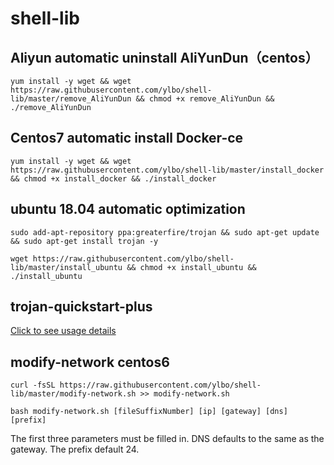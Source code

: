 # shell-lib

##  Aliyun automatic uninstall AliYunDun（centos）
```
yum install -y wget && wget https://raw.githubusercontent.com/ylbo/shell-lib/master/remove_AliYunDun && chmod +x remove_AliYunDun && ./remove_AliYunDun
```
## Centos7 automatic install Docker-ce
```
yum install -y wget && wget https://raw.githubusercontent.com/ylbo/shell-lib/master/install_docker && chmod +x install_docker && ./install_docker
```
## ubuntu 18.04 automatic optimization
```
sudo add-apt-repository ppa:greaterfire/trojan && sudo apt-get update && sudo apt-get install trojan -y

wget https://raw.githubusercontent.com/ylbo/shell-lib/master/install_ubuntu && chmod +x install_ubuntu && ./install_ubuntu
```
## trojan-quickstart-plus

[Click to see usage details](https://github.com/ylbo/shell-lib/blob/master/trojan-quickstart-plus.md)

## modify-network centos6
```
curl -fsSL https://raw.githubusercontent.com/ylbo/shell-lib/master/modify-network.sh >> modify-network.sh

bash modify-network.sh [fileSuffixNumber] [ip] [gateway] [dns] [prefix]
````
The first three parameters must be filled in. DNS defaults to the same as the gateway. The prefix default 24.